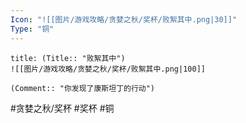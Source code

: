 ```yaml
---
Icon: "![[图片/游戏攻略/贪婪之秋/奖杯/败絮其中.png|30]]"
Type: "铜"
---
```

```ad-common-bronze-trophy
title: (Title:: "败絮其中")
![[图片/游戏攻略/贪婪之秋/奖杯/败絮其中.png|100]]

(Comment:: "你发现了康斯坦丁的行动")
```

#贪婪之秋/奖杯 #奖杯 #铜
